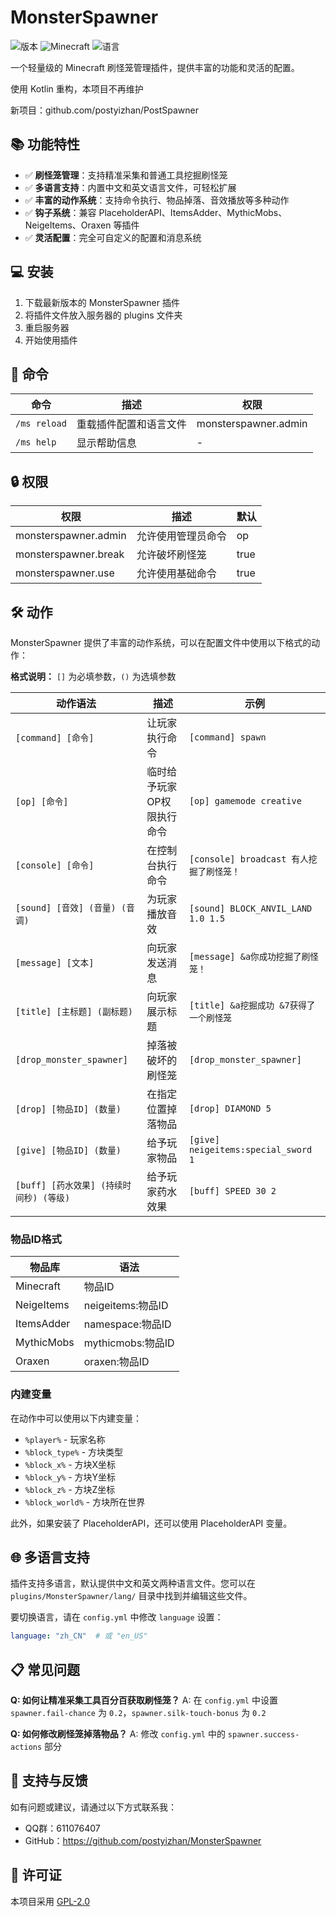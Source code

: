# MonsterSpawner

![版本](https://img.shields.io/badge/版本-1.0--SNAPSHOT-blue)
![Minecraft](https://img.shields.io/badge/Minecraft-1.13+-green)
![语言](https://img.shields.io/badge/语言-简体中文|English-orange)

一个轻量级的 Minecraft 刷怪笼管理插件，提供丰富的功能和灵活的配置。

使用 Kotlin 重构，本项目不再维护

新项目：github.com/postyizhan/PostSpawner

## 📚 功能特性

- ✅ **刷怪笼管理**：支持精准采集和普通工具挖掘刷怪笼
- ✅ **多语言支持**：内置中文和英文语言文件，可轻松扩展
- ✅ **丰富的动作系统**：支持命令执行、物品掉落、音效播放等多种动作
- ✅ **钩子系统**：兼容 PlaceholderAPI、ItemsAdder、MythicMobs、NeigeItems、Oraxen 等插件
- ✅ **灵活配置**：完全可自定义的配置和消息系统

## 💻 安装

1. 下载最新版本的 MonsterSpawner 插件
2. 将插件文件放入服务器的 plugins 文件夹
3. 重启服务器
4. 开始使用插件

## 🔧 命令

| 命令         | 描述                     | 权限                 |
|--------------|--------------------------|----------------------|
| `/ms reload` | 重载插件配置和语言文件   | monsterspawner.admin |
| `/ms help`   | 显示帮助信息             | -                    |

## 🔒 权限

| 权限                 | 描述               | 默认 |
|----------------------|--------------------|------|
| monsterspawner.admin | 允许使用管理员命令 | op   |
| monsterspawner.break | 允许破坏刷怪笼     | true |
| monsterspawner.use   | 允许使用基础命令   | true |

## 🛠️ 动作

MonsterSpawner 提供了丰富的动作系统，可以在配置文件中使用以下格式的动作：

**格式说明：** `[]` 为必填参数，`()` 为选填参数

| 动作语法                                | 描述                       | 示例                                     |
|-----------------------------------------|----------------------------|------------------------------------------|
| `[command] [命令]`                      | 让玩家执行命令             | `[command] spawn`                        |
| `[op] [命令]`                           | 临时给予玩家OP权限执行命令 | `[op] gamemode creative`                 |
| `[console] [命令]`                      | 在控制台执行命令           | `[console] broadcast 有人挖掘了刷怪笼！` |
| `[sound] [音效] (音量) (音调)`          | 为玩家播放音效             | `[sound] BLOCK_ANVIL_LAND 1.0 1.5`       |
| `[message] [文本]`                      | 向玩家发送消息             | `[message] &a你成功挖掘了刷怪笼！`       |
| `[title] [主标题] (副标题)`             | 向玩家展示标题             | `[title] &a挖掘成功 &7获得了一个刷怪笼`  |
| `[drop_monster_spawner]`                | 掉落被破坏的刷怪笼         | `[drop_monster_spawner]`                 |
| `[drop] [物品ID] (数量)`                | 在指定位置掉落物品         | `[drop] DIAMOND 5`                       |
| `[give] [物品ID] (数量)`                | 给予玩家物品               | `[give] neigeitems:special_sword 1`      |
| `[buff] [药水效果] (持续时间秒) (等级)` | 给予玩家药水效果           | `[buff] SPEED 30 2`                      |

### 物品ID格式

| 物品库      | 语法               |
|------------|---------------------|
| Minecraft  | 物品ID              |
| NeigeItems | neigeitems:物品ID   |
| ItemsAdder | namespace:物品ID    |
| MythicMobs | mythicmobs:物品ID   |
| Oraxen     | oraxen:物品ID       |

### 内建变量

在动作中可以使用以下内建变量：

- `%player%` - 玩家名称
- `%block_type%` - 方块类型
- `%block_x%` - 方块X坐标
- `%block_y%` - 方块Y坐标
- `%block_z%` - 方块Z坐标
- `%block_world%` - 方块所在世界

此外，如果安装了 PlaceholderAPI，还可以使用 PlaceholderAPI 变量。

## 🌐 多语言支持

插件支持多语言，默认提供中文和英文两种语言文件。您可以在 `plugins/MonsterSpawner/lang/` 目录中找到并编辑这些文件。

要切换语言，请在 `config.yml` 中修改 `language` 设置：

```yaml
language: "zh_CN"  # 或 "en_US"
```

## 📋 常见问题

**Q: 如何让精准采集工具百分百获取刷怪笼？**
A: 在 `config.yml` 中设置 `spawner.fail-chance` 为 `0.2`，`spawner.silk-touch-bonus` 为 `0.2`

**Q: 如何修改刷怪笼掉落物品？**
A: 修改 `config.yml` 中的 `spawner.success-actions` 部分

## 👥 支持与反馈

如有问题或建议，请通过以下方式联系我：

- QQ群：611076407
- GitHub：https://github.com/postyizhan/MonsterSpawner

## 📝 许可证

本项目采用 [GPL-2.0](LICENSE)
